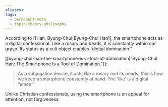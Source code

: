 ```yaml
---
aliases: 
tags:
  - permanent-note
  - topic-theory-philosophy
---
```

According to [[Han, Byung-Chul|Byung-Chul Han]], the smartphone acts as a digital confessional. Like a rosary and beads, it is constantly within our grasp. Its status as a cult object enables “digital domination.”

[[byung-chul-han-the-smartphone-is-a-tool-of-domination|"Byung-Chul Han: The Smartphone Is a Tool of Domination."]]:
> As a subjugation device, it acts like a rosary and its beads; this is how we keep a smartphone constantly at hand. The ‘like’ is a digital “amen.” 

Unlike Christian confessionals, using the smartphone is an appeal for attention, not forgiveness.